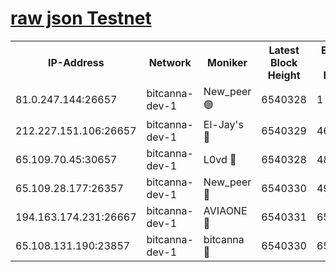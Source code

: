 [raw json Testnet](https://rpc-check.bcat.stavr.tech/bcat/rpc-bcat-result.json)
=


<table><tr><th>IP-Address</th><th>Network</th><th>Moniker</th><th>Latest Block Height</th><th>Earliest Block Height</th><th>Catching Up</th><th>Tx Index</th><th>Voting Power</th><th>Scan Time</th></tr><tr><td>81.0.247.144:26657</td><td>bitcanna-dev-1</td><td>New_peer 🟢</td><td>6540328</td><td>1</td><td>False</td><td>on</td><td>0</td><td>2024-02-21T10:09:50.182345316UTC</td></tr><tr><td>212.227.151.106:26657</td><td>bitcanna-dev-1</td><td>El-Jay's 🔴</td><td>6540329</td><td>4670391</td><td>False</td><td>on</td><td>2218164</td><td>2024-02-21T10:09:56.918231986UTC</td></tr><tr><td>65.109.70.45:30657</td><td>bitcanna-dev-1</td><td>L0vd 🔴</td><td>6540328</td><td>4828155</td><td>False</td><td>on</td><td>307920</td><td>2024-02-21T10:09:50.500646530UTC</td></tr><tr><td>65.109.28.177:26357</td><td>bitcanna-dev-1</td><td>New_peer 🔴</td><td>6540330</td><td>4952911</td><td>False</td><td>on</td><td>2237067</td><td>2024-02-21T10:09:57.261523895UTC</td></tr><tr><td>194.163.174.231:26667</td><td>bitcanna-dev-1</td><td>AVIAONE 🔴</td><td>6540331</td><td>6533291</td><td>False</td><td>on</td><td>1949865</td><td>2024-02-21T10:10:06.118689848UTC</td></tr><tr><td>65.108.131.190:23857</td><td>bitcanna-dev-1</td><td>bitcanna 🔴</td><td>6540330</td><td>6536330</td><td>False</td><td>off</td><td>378446</td><td>2024-02-21T10:09:57.604727250UTC</td></tr></table>